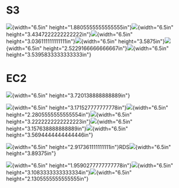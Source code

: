 # S3
![](./myMediaFolder/media/image1.png){width="6.5in"
height="1.8805555555555555in"}![](./myMediaFolder/media/image2.png){width="6.5in"
height="3.4347222222222222in"}![](./myMediaFolder/media/image3.png){width="6.5in"
height="3.036111111111111in"}![](./myMediaFolder/media/image4.png){width="6.5in"
height="3.5875in"}![](./myMediaFolder/media/image5.png){width="6.5in"
height="2.5229166666666667in"}![](./myMediaFolder/media/image6.png){width="6.5in"
height="3.5395833333333333in"}

# EC2

![](./myMediaFolder/media/image7.png){width="6.5in"
height="3.720138888888889in"}

![](./myMediaFolder/media/image8.png){width="6.5in"
height="3.171527777777778in"}![](./myMediaFolder/media/image9.png){width="6.5in"
height="2.2805555555555554in"}![](./myMediaFolder/media/image10.png){width="6.5in"
height="3.2222222222222223in"}![](./myMediaFolder/media/image11.png){width="6.5in"
height="3.157638888888889in"}![](./myMediaFolder/media/image12.png){width="6.5in"
height="3.5694444444444446in"}

![](./myMediaFolder/media/image13.png){width="6.5in"
height="2.917361111111111in"}RDS![](./myMediaFolder/media/image14.png){width="6.5in"
height="3.89375in"}

![](./myMediaFolder/media/image15.png){width="6.5in"
height="1.9590277777777778in"}![](./myMediaFolder/media/image16.png){width="6.5in"
height="3.1083333333333334in"}![](./myMediaFolder/media/image17.png){width="6.5in"
height="2.1305555555555555in"}
